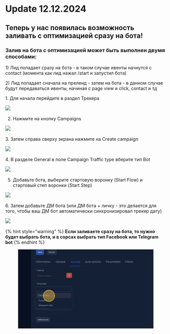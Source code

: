 # Update 12.12.2024

## Теперь у нас появилась возможность заливать с оптимизацией сразу на бота!

### Залив на бота с оптимизацией может быть выполнен двумя способами:&#x20;

1\) Лид попадает сразу на бота - в таком случае ивенты начнутся с contact (момента как лид нажал /start и запустил бота)

2\) Лид попадает сначала на преленд - затем на бота - в данном случае будут передаваться ивенты, начиная с page view и click, сontact и тд

1\. Для начала перейдите в раздел Трекера&#x20;

![](https://ajeuwbhvhr.cloudimg.io/colony-recorder.s3.amazonaws.com/files/2024-12-12/007b4837-b813-41f0-9b02-52cd3cec6184/user_cropped_screenshot.jpeg?tl_px=0,0\&br_px=1719,376\&force_format=jpeg\&q=100\&width=1120.0\&wat=1\&wat_opacity=1\&wat_gravity=northwest\&wat_url=https://colony-recorder.s3.amazonaws.com/images/watermarks/EAB308_standard.png\&wat_pad=456,64)

2. Нажмите на кнопку Campaigns&#x20;

![](https://ajeuwbhvhr.cloudimg.io/colony-recorder.s3.amazonaws.com/files/2024-12-12/3e2e247f-d5e3-41e5-8044-30e676d34b7d/user_cropped_screenshot.jpeg?tl_px=0,0\&br_px=1719,304\&force_format=jpeg\&q=100\&width=1120.0\&wat=1\&wat_opacity=1\&wat_gravity=northwest\&wat_url=https://colony-recorder.s3.amazonaws.com/images/watermarks/EAB308_standard.png\&wat_pad=314,67)

3\. Затем справа сверху экрана нажмите на Create campaign&#x20;

![](https://ajeuwbhvhr.cloudimg.io/colony-recorder.s3.amazonaws.com/files/2024-12-12/72da7b90-6580-4eed-997f-eafbb145a16c/user_cropped_screenshot.jpeg?tl_px=940,0\&br_px=2660,441\&force_format=jpeg\&q=100\&width=1120.0\&wat=1\&wat_opacity=1\&wat_gravity=northwest\&wat_url=https://colony-recorder.s3.amazonaws.com/images/watermarks/EAB308_standard.png\&wat_pad=865,215)

4\.  В разделе General в поле Campaign Traffic type вберите тип Bot&#x20;

![](https://ajeuwbhvhr.cloudimg.io/colony-recorder.s3.amazonaws.com/files/2024-12-12/0d3c3b0b-d9b4-4b17-be72-aaae72f95415/user_cropped_screenshot.jpeg?tl_px=0,240\&br_px=1719,1201\&force_format=jpeg\&q=100\&width=1120.0\&wat=1\&wat_opacity=1\&wat_gravity=northwest\&wat_url=https://colony-recorder.s3.amazonaws.com/images/watermarks/EAB308_standard.png\&wat_pad=186,276)

5. Добавьте бота, выберите стартовую воронку (Start Flow) и стартовый степ воронки (Start Step)&#x20;

![](https://ajeuwbhvhr.cloudimg.io/colony-recorder.s3.amazonaws.com/files/2024-12-12/befec777-8dca-4db0-806a-4296cf0684e4/user_cropped_screenshot.jpeg?tl_px=0,442\&br_px=1658,1404\&force_format=jpeg\&q=100\&width=1120.0\&wat=1\&wat_opacity=1\&wat_gravity=northwest\&wat_url=https://colony-recorder.s3.amazonaws.com/images/watermarks/EAB308_standard.png\&wat_pad=186,553)

6\. Затем добавьте ДМ бота (или ДМ бота + личку - это делается для того, чтобы ваш ДМ бот автоматически синхронизировал трекер дату)&#x20;

![](https://ajeuwbhvhr.cloudimg.io/colony-recorder.s3.amazonaws.com/files/2024-12-12/59d6eb50-2158-47c1-b0ee-40ab5f3c8df6/user_cropped_screenshot.jpeg?tl_px=0,393\&br_px=1696,1355\&force_format=jpeg\&q=100\&width=1120.0\&wat=1\&wat_opacity=1\&wat_gravity=northwest\&wat_url=https://colony-recorder.s3.amazonaws.com/images/watermarks/EAB308_standard.png\&wat_pad=141,518)



{% hint style="warning" %}
**Если заливаете сразу на бота, то нужно будет выбрать бота, и в сорсах выбрать тип Facebook или Telegram bot**
{% endhint %}

<figure><img src="../../.gitbook/assets/image (310).png" alt=""><figcaption></figcaption></figure>

